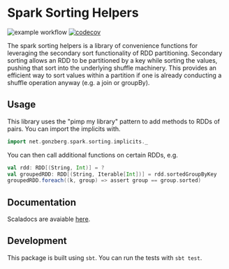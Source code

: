 # Spark Sorting Helpers

![example workflow](https://github.com/cwienberg/spark-sorting-helpers/actions/workflows/release.yml/badge.svg) [![codecov](https://codecov.io/gh/cwienberg/spark-sorting-helpers/branch/main/graph/badge.svg?token=IC5NUTYXHI)](https://codecov.io/gh/cwienberg/spark-sorting-helpers)

The spark sorting helpers is a library of convenience functions for leveraging the secondary sort functionality of RDD partitioning. Secondary sorting allows an RDD to be partitioned by a key while sorting the values, pushing that sort into the underlying shuffle machinery. This provides an efficient way to sort values within a partition if one is already conducting a shuffle operation anyway (e.g. a join or groupBy).

## Usage
This library uses the "pimp my library" pattern to add methods to RDDs of pairs. You can import the implicits with.

```scala
import net.gonzberg.spark.sorting.implicits._
```

You can then call additional functions on certain RDDs, e.g.
```scala
val rdd: RDD[(String, Int)] = ?
val groupedRDD: RDD[(String, Iterable[Int])] = rdd.sortedGroupByKey
groupedRDD.foreach((k, group) => assert group == group.sorted)
```

## Documentation

Scaladocs are avaiable [here](https://cwienberg.github.io/spark-sorting-helpers/).

## Development

This package is built using `sbt`. You can run the tests with `sbt test`.